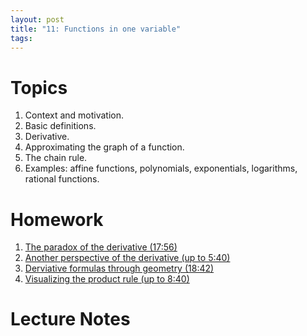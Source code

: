 ```yaml
---
layout: post
title: "11: Functions in one variable"
tags:
---
```


# Topics

1. Context and motivation.
2. Basic definitions.
3. Derivative. 
4. Approximating the graph of a function.
5. The chain rule.
6. Examples: affine functions, polynomials, exponentials, logarithms, rational functions.


# Homework

1. [The paradox of the derivative (17:56)](https://www.youtube.com/watch?v=9vKqVkMQHKk)
2. [Another perspective of the derivative (up to 5:40)](https://www.youtube.com/watch?v=CfW845LNObM)
3. [Derviative formulas through geometry (18:42)](https://www.youtube.com/watch?v=S0_qX4VJhMQ)
4. [Visualizing the product rule (up to 8:40)](https://www.youtube.com/watch?v=YG15m2VwSjA)

# Lecture Notes

<!-- [Last year's notes]({{ site.baseurl }}{% link docs/session-11.pdf  %}) -->

